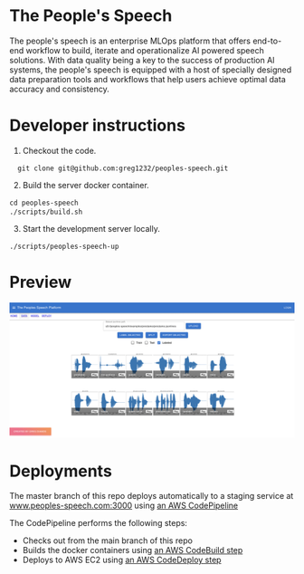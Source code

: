 # The People's Speech

The people's speech is an enterprise MLOps platform that offers end-to-end workflow to build, iterate and operationalize AI powered speech solutions. With data quality being a key to the success of production AI systems, the people's speech is equipped with a host of specially designed data preparation tools and workflows that help users achieve optimal data accuracy and consistency. 

# Developer instructions

1. Checkout the code.

```shell
  git clone git@github.com:greg1232/peoples-speech.git
```

2. Build the server docker container.

```shell
cd peoples-speech
./scripts/build.sh
```

3. Start the development server locally.

```shell
./scripts/peoples-speech-up
```

# Preview

![Preview image of people's speech](docs/images/preview.png)

# Deployments

The master branch of this repo deploys automatically to a staging service at www.peoples-speech.com:3000 using [an AWS CodePipeline](https://docs.aws.amazon.com/codepipeline/latest/userguide/welcome.html)

The CodePipeline performs the following steps:
  * Checks out from the main branch of this repo
  * Builds the docker containers using [an AWS CodeBuild step](scripts/cloudbuild/buildspec.yaml)
  * Deploys to AWS EC2 using [an AWS CodeDeploy step](https://github.com/greg1232/codedeploy-peoples-speech)
